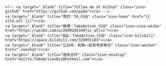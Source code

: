 <div class="contact">

	<!-- <a target="_blank" title="follow me at Github" class="icon-github" href="https://github.com/pykm"></a> -->
	<a target="_blank" title="首页：TA_行动" class="icon-home" href="{{ site.url }}/"></a>
	<a target="_blank" title="微博：TakeAction_行动" class="icon-sina-weibo" href="https://weibo.com/u/2689245344?is_all=1"></a>
	<a target="_blank" title="B站：TakeAction_行动" class="icon-bilibili" href="https://space.bilibili.com/329955183"></a>
	<a target="_blank" title="公众号：和我一起背考研单词" class="icon-wechat" href="./wechat"></a>
	<a target="_blank" title="商务合作" class="icon-envelop" href="mailto:TakeActionBiz@hotmail.com"></a>

</div>

</div>

